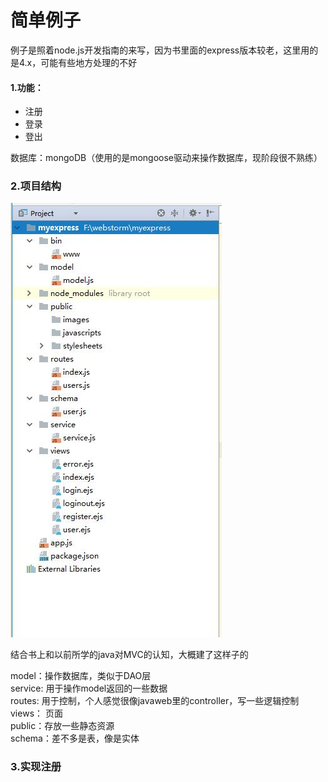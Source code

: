 # 简单例子

例子是照着node.js开发指南的来写，因为书里面的express版本较老，这里用的是4.x，可能有些地方处理的不好


#### 1.功能：  
* 注册  
* 登录  
* 登出  

数据库：mongoDB（使用的是mongoose驱动来操作数据库，现阶段很不熟练）

### 2.项目结构
![](https://github.com/Aria486/Yukina/blob/master/img/%E9%A1%B9%E7%9B%AE%E4%BE%8B%E5%AD%90.jpg)

结合书上和以前所学的java对MVC的认知，大概建了这样子的

model：操作数据库，类似于DAO层  
service: 用于操作model返回的一些数据  
routes: 用于控制，个人感觉很像javaweb里的controller，写一些逻辑控制  
views： 页面  
public：存放一些静态资源  
schema：差不多是表，像是实体  

### 3.实现注册 


